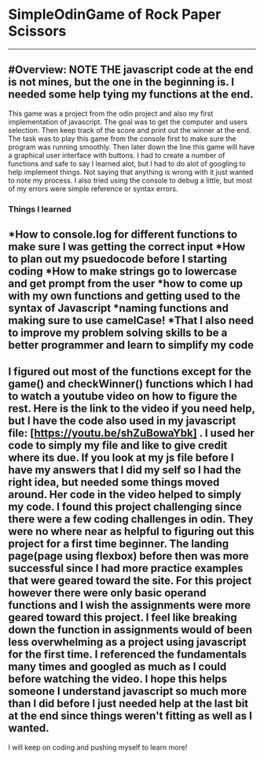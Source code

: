# SimpleOdinGame of Rock Paper Scissors 
---
#Overview:
NOTE THE javascript code at the end is not mines, but the one in the beginning is. I needed some help tying my functions at the end. 
---
This game was a project from the odin project and also my first implementation of javascript. The goal was to get the computer and users selection. Then keep track of the score and print out the winner at the end. The task was to play this game from the console first to make sure the program was running smoothly. Then later down the line this game will have a graphical user interface with buttons. I had to create a number of functions and safe to say I learned alot, but I had to do alot of googling to help implement things. Not saying that anything is wrong with it just wanted to note my process. I also tried using the console to debug a little, but most of my errors were simple reference or syntax errors. 
### Things I learned 
*How to console.log for different functions to make sure I was getting the correct input
*How to plan out my psuedocode before I starting coding 
*How to make strings go to lowercase and get prompt from the user
*how to come up with my own functions and getting used to the syntax of Javascript
*naming functions and making sure to use camelCase!
*That I also need to improve my problem solving skills to be a better programmer and learn to simplify my code
---
I figured out most of the functions except for the game() and checkWinner() functions which I had to watch a youtube video on how to figure the rest. Here is the link to the video if you need help, but I have the code also used in my javascript file: [https://youtu.be/shZuBowaYbk] . I used her code to simply my file and like to give credit where its due. If you look at my js file before I have my answers that I did my self so I had the right idea, but needed some things moved around. Her code in the video helped to simply my code. I found this project challenging since there were a few coding challenges in odin. They were no where near as helpful to figuring out this project for a first time beginner. The landing page(page using flexbox) before then was more successful since I had more practice examples that were geared toward the site. For this project however there were only basic operand functions and I wish the assignments were more geared toward this project. I feel like breaking down the function in assignments would of been less overwhelming as a project using javascript for the first time. I referenced the fundamentals many times and googled as much as I could before watching the video. I hope this helps someone I understand javascript so much more than I did before I just needed help at the last bit at the end since things weren't fitting as well as I wanted. 
---
I will keep on coding and pushing myself to learn more!

